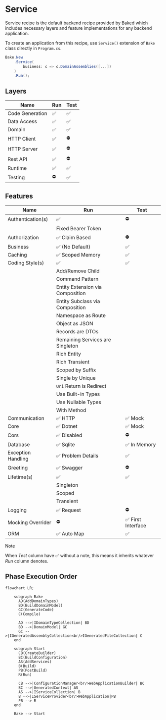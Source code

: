 # Service

Service recipe is the default backend recipe provided by Baked which includes
necessary layers and feature implementations for any backend application.

To create an application from this recipe, use `Service()` extension of `Bake`
class directly in `Program.cs`.

```csharp
Bake.New
    .Service(
        business: c => c.DomainAssemblies([...])
    )
    .Run();
```

## Layers

| Name                 | Run                | Test               |
| -------------------- | ------------------ | ------------------ |
| Code Generation      | :white_check_mark: | :white_check_mark: |
| Data Access          | :white_check_mark: | :white_check_mark: |
| Domain               | :white_check_mark: | :white_check_mark: |
| HTTP Client          | :white_check_mark: | :no_entry:         |
| HTTP Server          | :white_check_mark: | :no_entry:         |
| Rest API             | :white_check_mark: | :no_entry:         |
| Runtime              | :white_check_mark: | :white_check_mark: |
| Testing              | :no_entry:         | :white_check_mark: |

## Features

| Name               | Run                                | Test                               |
| ------------------ | ---------------------------------- | ---------------------------------- |
| Authentication(s)  | :white_check_mark:                 | :no_entry:                         |
|                    | Fixed Bearer Token                 |                                    |
| Authorization      | :white_check_mark: Claim Based     | :no_entry:                         |
| Business           | :white_check_mark: (No Default)    | :white_check_mark:                 |
| Caching            | :white_check_mark: Scoped Memory   | :white_check_mark:                 |
| Coding Style(s)    | :white_check_mark:                 | :white_check_mark:                 |
|                    | Add/Remove Child                   |                                    |
|                    | Command Pattern                    |                                    |
|                    | Entity Extension via Composition   |                                    |
|                    | Entity Subclass via Composition    |                                    |
|                    | Namespace as Route                 |                                    |
|                    | Object as JSON                     |                                    |
|                    | Records are DTOs                   |                                    |
|                    | Remaining Services are Singleton   |                                    |
|                    | Rich Entity                        |                                    |
|                    | Rich Transient                     |                                    |
|                    | Scoped by Suffix                   |                                    |
|                    | Single by Unique                   |                                    |
|                    | `Uri` Return is Redirect           |                                    |
|                    | Use Built-in Types                 |                                    |
|                    | Use Nullable Types                 |                                    |
|                    | With Method                        |                                    |
| Communication      | :white_check_mark: HTTP            | :white_check_mark: Mock            |
| Core               | :white_check_mark: Dotnet          | :white_check_mark: Mock            |
| Cors               | :white_check_mark: Disabled        | :no_entry:                         |
| Database           | :white_check_mark: Sqlite          | :white_check_mark: In Memory       |
| Exception Handling | :white_check_mark: Problem Details | :white_check_mark:                 |
| Greeting           | :white_check_mark: Swagger         | :no_entry:                         |
| Lifetime(s)        | :white_check_mark:                 | :white_check_mark:                 |
|                    | Singleton                          |                                    |
|                    | Scoped                             |                                    |
|                    | Transient                          |                                    |
| Logging            | :white_check_mark: Request         | :no_entry:                         |
| Mocking Overrider  | :no_entry:                         | :white_check_mark: First Interface |
| ORM                | :white_check_mark: Auto Map        | :white_check_mark:                 |

> [!NOTE]
>
> When _Test_ column have :white_check_mark: without a note, this means it
> inherits whatever _Run_ column denotes.

## Phase Execution Order

```mermaid
flowchart LR;
    
    subgraph Bake
      AD(AddDomainTypes)
      BD(BuildDomainModel)
      GC(GenerateCode)
      C(Compile)

      AD -->|IDomainTypeCollection| BD
      BD -->|DomainModel| GC
      GC -->|IGeneratedAssemblyCollection<br/>IGeneratedFileCollection| C
    end

    subgraph Start
      CB(CreateBuilder)
      BC(BuildConfiguration)
      AS(AddServices)
      B(Build)
      PB(PostBuild)
      R(Run)

      CB -->|ConfigurationManager<br/>WebApplicationBuilder| BC
      BC -->|GeneratedContext| AS
      AS -->|IServiceCollection| B
      B -->|IServiceProvider<br/>WebApplication|PB
      PB --> R
    end

    Bake --> Start
```